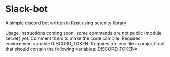 # Slack-bot
A simple discord bot written in Rust using serenity library

Usage instructions coming soon, some commands are not public (module secret) yet. Comment them to make the code compile.
Requires environment variable DISCORD_TOKEN.
Requires an .env file in project root that should contain the following variables:
DISCORD_TOKEN=<your discord bot token>

